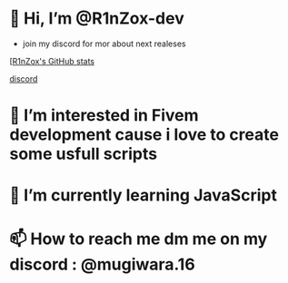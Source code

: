 # 👋 Hi, I’m @R1nZox-dev
- join my discord for mor about next realeses


[[R1nZox's GitHub stats](https://github-readme-stats.vercel.app/api/?username=R1nZox-dev&count_private=true&theme=tokyonight&show_icons=true)





[discord](https://discord.gg/fcX35xvJap)
# 👀 I’m interested in Fivem development cause i love to create some usfull scripts
# 🌱 I’m currently learning JavaScript
# 📫 How to reach me dm me on my discord : @mugiwara.16


<!---
R1nZox-dev/R1nZox-dev is a ✨ special ✨ repository because its `README.md` (this file) appears on your GitHub profile.
You can click the Preview link to take a look at your changes.
--->
